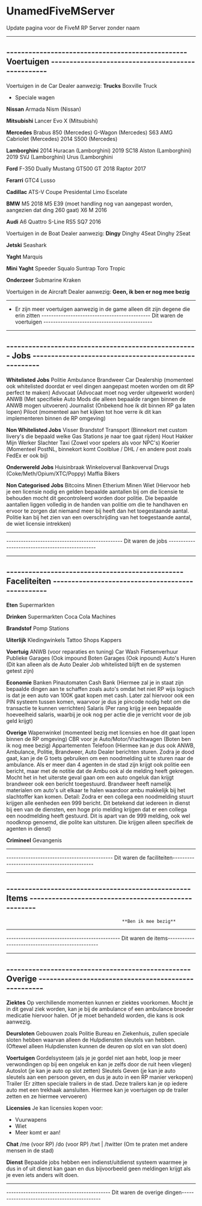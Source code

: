 # UnamedFiveMServer
Update pagina voor de FiveM RP Server zonder naam

-------------------------------------------------------------------------------------------------------------------
------------------------------------------------- **Voertuigen** --------------------------------------------------
-------------------------------------------------------------------------------------------------------------------

Voertuigen in de Car Dealer aanwezig:
 **Trucks**
 Boxville Truck
 - Speciale wagen
 
 **Nissan**
Armada Nism (Nissan)

**Mitsubishi**
Lancer Evo X (Mitsubishi)

**Mercedes**
Brabus 850 (Mercedes)
G-Wagon (Mercedes)
S63 AMG Cabriolet (Mercedes)
2014 S500 (Mercedes)

**Lamborghini**
2014 Huracan (Lamborghini)
2019 SC18 Alston (Lamborghini)
2019 SVJ (Lamborghini)
Urus (Lamborghini

**Ford**
F-350 Dually
Mustang GT500
GT 2018
Raptor 2017

**Ferarri**
GTC4 Lusso 

**Cadillac**
ATS-V Coupe
Presidental Limo
Escelate

**BMW**
M5 2018
M5 E39 (moet handling nog van aangepast worden, aangezien dat ding 260 gaat)
X6 M 2016

**Audi**
A6 Quattro S-Line
RS5
SQ7 2016


Voertuigen in de Boat Dealer aanwezig:
**Dingy**
Dinghy 4Seat
Dinghy 2Seat

**Jetski**
Seashark

**Yaght**
Marquis

**Mini Yaght**
Speeder
Squalo
Suntrap
Toro
Tropic

**Onderzeer**
Submarine
Kraken


Voertuigen in de Aircraft Dealer aanwezig:
**Geen, ik ben er nog mee bezig**

--------------------------------------------- ----------------------- ---------------------------------------------
* Er zijn meer voertuigen aanwezig in de game alleen dit zijn degene die erin zitten
--------------------------------------------- Dit waren de voertuigen ---------------------------------------------

-------------------------------------------------------------------------------------------------------------------
---------------------------------------------------- **Jobs** -----------------------------------------------------
-------------------------------------------------------------------------------------------------------------------

**Whitelisted Jobs**
Politie
Ambulance
Brandweer
Car Dealership (momenteel ook whitelisted doordat er veel dingen aangepast moeten worden om dit RP perfect te maken)
Advocaat (Advocaat moet nog verder uitgewerkt worden)
ANWB (Met specifieke Auto Mods die alleen bepaalde rangen binnen de ANWB mogen uitvoeren)
Journalist (Onbekend hoe ik dit binnen RP ga laten lopen)
Piloot (momenteel aan het kijken tot hoe verre ik dit kan implementeren binnen de RP omgeving)

**Non Whitelisted Jobs**
Visser
Brandstof Transport (Binnekort met custom livery's die bepaald welke Gas Stations je naar toe gaat rijden)
Hout Hakker 
Mijn Werker
Slachter
Taxi (Zowel voor spelers als voor NPC's)
Koerier (Momenteel PostNL, binnekort komt Coolblue / DHL / en andere post zoals FedEx er ook bij)

**Onderwereld Jobs**
Huisinbraak
Winkeloverval
Bankoverval
Drugs (Coke/Meth/Opium/XTC/Poppy)
Maffia
Bikers

**Non Categorised Jobs**
Bitcoins Minen
Etherium Minen
Wiet (Hiervoor heb je een licensie nodig en gelden bepaalde aantallen bij om die licensie te behouden mocht dit gecontroleerd worden door politie. Die bepaalde aantallen liggen volledig in de handen van politie om die te handhaven en ervoor te zorgen dat niemand meer bij heeft dan het toegestaande aantal. Politie kan bij het zien van een overschrijding van het toegestaande aantal, de wiet licensie intrekken)

-------------------------------------------------------------------------------------------------------------------
------------------------------------------------ Dit waren de jobs ------------------------------------------------


-------------------------------------------------------------------------------------------------------------------
------------------------------------------------ **Faceliteiten** -------------------------------------------------
-------------------------------------------------------------------------------------------------------------------

**Eten**
Supermarkten

**Drinken**
Supermarkten
Coca Cola Machines

**Brandstof**
Pomp Stations

**Uiterlijk**
Kledingwinkels
Tattoo Shops
Kappers

**Voertuig**
ANWB (voor reparaties en tuning)
Car Wash
Fietsenverhuur
Publieke Garages (Ook impound
Boten Garages (Ook inpound)
Auto's Huren (Dit kan alleen als de Auto Dealer Job whitelisted blijft en de systemen getest zijn)

**Economie**
Banken
Pinautomaten
Cash
Bank (Hiermee zal je in staat zijn bepaalde dingen aan te schaffen zoals auto's omdat het niet RP wijs logisch is dat je een auto van 100K gaat kopen met cash. Later zal hiervoor ook een PIN systeem tussen komen, waarvoor je dus je pincode nodig hebt om die transactie te kunnen verrichten)
Salaris (Per rang krijg je een bepaalde hoeveelheid salaris, waarbij je ook nog per actie die je verricht voor de job geld krijgt)

**Overige**
Wapenwinkel (momenteel bezig met licensies en hoe dit gaat lopen binnen de RP omgeving)
CBR voor je Auto/Motor/Vrachtwagen (Boten ben ik nog mee bezig)
Appartementen
Telefoon (Hiermee kan je dus ook ANWB, Ambulance, Politie, Brandweer, Auto Dealer berichten sturen. Zodra je dood gaat, kan je de G toets gebruiken om een noodmelding uit te sturen naar de ambulance. Als er meer dan 4 agenten in de stad zijn krijgt ook politie een bericht, maar met de notitie dat de Ambu ook al de melding heeft gekregen. Mocht het in het uiterste geval gaan om een auto ongeluk dan krijgt brandweer ook een bericht toegestuurd. Brandweer heeft namelijk materialen om auto's uit elkaar te halen waardoor ambu makkelijk bij het slachtoffer kan komen. Detail: Zodra er een collega een noodmelding stuurt krijgen alle eenheden een 999 bericht. Dit betekend dat iedereen in dienst bij een van de diensten, een hoge prio melding krijgen dat er een collega een noodmelding heeft gestuurd. Dit is apart van de 999 melding, ook wel noodknop genoemd, die polite kan uitsturen. Die krijgen alleen specifiek de agenten in dienst)

**Crimineel**
Gevangenis


-------------------------------------------------------------------------------------------------------------------
-------------------------------------------- Dit waren de faciliteiten---------------------------------------------



-------------------------------------------------------------------------------------------------------------------
-------------------------------------------------- **Items** ----------------------------------------------------
-------------------------------------------------------------------------------------------------------------------

                                               **Ben ik mee bezig**

-------------------------------------------------------------------------------------------------------------------
----------------------------------------------- Dit waren de items-------------------------------------------------


-------------------------------------------------------------------------------------------------------------------
-------------------------------------------------- **Overige** ----------------------------------------------------
-------------------------------------------------------------------------------------------------------------------

**Ziektes**
Op verchillende momenten kunnen er ziektes voorkomen. Mocht je in dit geval ziek worden, kan je bij de ambulance of een ambulance broeder medicatie hiervoor halen. Of je moet behandeld worden, die kans is ook aanwezig.

**Deursloten**
Gebouwen zoals Politie Bureau en Ziekenhuis, zullen speciale sloten hebben waarvan alleen de Hulpdiensten sleutels van hebben. (Oftewel alleen Hulpdiensten kunnen de deuren op slot en van slot doen)

**Voertuigen**
Gordelsysteem (als je je gordel niet aan hebt, loop je meer verwondingen op bij een ongeluk en kan je zelfs door de ruit heen vliegen)
Autoslot (je kan je auto op slot zetten)
Sleutels Geven (je kan je auto sleutels aan een persoon geven, en dus je auto in een RP manier verkopen)
Trailer (Er zitten speciale trailers in de stad. Deze trailers kan je op iedere auto met een trekhaak aansluiten. Hiermee kan je voertuigen op de trailer zetten en ze hiermee vervoeren)

**Licensies**
Je kan licensies kopen voor:
  - Vuurwapens
  - Wiet
  - Meer komt er aan!
  
**Chat**
/me (voor RP)
/do (voor RP)
/twt | /twitter (Om te praten met andere mensen in de stad)


**Dienst**
Bepaalde jobs hebben een indienst/uitdienst systeem waarmee je dus in of uit dienst kan gaan en dus bijvoorbeeld geen meldingen krijgt als je even iets anders wilt doen.


-------------------------------------------------------------------------------------------------------------------
------------------------------------------- Dit waren de overige dingen--------------------------------------------

